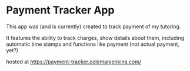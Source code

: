 # Payment Tracker App

This app was (and is currently) created to track payment of my tutoring. 

It features the ability to track charges, show details about them, including automatic time stamps and functions like payment (not actual payment, yet?)

hosted at https://payment-tracker.colemanjenkins.com/